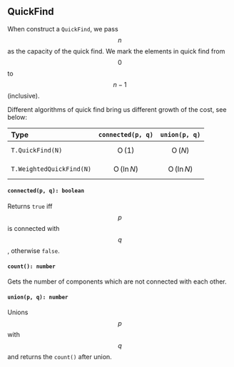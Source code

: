 <a name="t"></a>

<a name="quickfind"></a>
## QuickFind
When construct a `QuickFind`, we pass $$n$$ as the capacity of the quick find. 
We mark the elements in quick find from $$0$$ to $$n-1$$ (inclusive).

Different algorithms of quick find bring us different growth of the cost, see below:

Type | `connected(p, q)` | `union(p, q)`
:----|:-----------------:|:-------------
`T.QuickFind(N)` | $$\operatorname{O}(1)$$ | $$\operatorname{O}(N)$$
`T.WeightedQuickFind(N)` | $$\operatorname{O}(\ln N)$$ | $$\operatorname{O}(\ln N)$$

#### `connected(p, q): boolean`
Returns `true` iff $$p$$ is connected with $$q$$, otherwise `false`.
#### `count(): number`
Gets the number of components which are not connected with each other.
#### `union(p, q): number`
Unions $$p$$ with $$q$$ and returns the `count()` after union.

<!--[Back to top](#t)-->